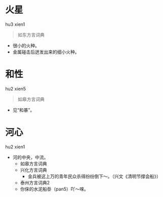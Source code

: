 # 火星
hu3 xien1
> 如东方言词典
- 很小的火种。
- 金属碰击后迸发出来的细小火种。

# 和性
hu2 xien5
> 如皋方言词典
- 见“和暴”。

# 河心
hu2 xien1
+ 河的中央，中流。
  * 如皋方言词典
  * 兴化方言词典
    - 金兵被这上万的青年民众杀得纷纷倒下～。（兴文《清明节撑会船》）
  * 泰州方言词典2
  - 你俫的水泥船沗（pan5）吖～唻。

